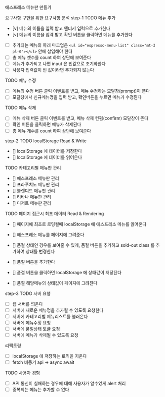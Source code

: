 에스프레소 메뉴판 만들기

요구사항 구현을 위한 요구사항 분석
step-1
TODO 메뉴 추가

- [v] 메뉴의 이름을 입력 받고 엔터키 입력으로 추가한다
- [v] 메뉴의 이름을 입력 받고 확인 버튼을 클릭하면 메뉴를 추가한다
- [ ] 추가되는 메뉴의 아래 마크업은 `<ul id="espresso-menu-list" class="mt-3 pl-0"></ul>` 안에 삽입해야 한다
- [ ] 총 메뉴 갯수를 count 하여 상단에 보여준다
- [ ] 메뉴가 추가되고 나면 input 은 빈값으로 초기화한다
- [ ] 사용자 입력값이 빈 값이라면 추가되지 않는다

TODO 메뉴 수정

- [ ] 메뉴의 수정 버튼 클릭 이벤트를 받고, 메뉴 수정하는 모달창(prompt)이 뜬다
- [ ] 모달창에서 신규메뉴명을 입력 받고, 확인버튼을 누르면 메뉴가 수정된다

TODO 메뉴 삭제

- [ ] 메뉴 삭제 버튼 클릭 이벤트를 받고, 메뉴 삭제 컨펌(confirm) 모달창이 뜬다
- [ ] 확인 버튼을 클릭하면 메뉴가 삭제된다
- [ ] 총 메뉴 개수를 count 하여 상단에 보여준다

step-2
TODO localStorage Read & Write

- [] localStorage 에 데이터를 저장한다
- [] localStorage 에 데이터를 읽어온다

TODO 카테고리별 메뉴판 관리

- [] 에스프레소 메뉴판 관리
- [] 프라푸치노 메뉴판 관리
- [] 블랜디드 메뉴판 관리
- [] 티바나 메뉴판 관리
- [] 디저트 메뉴판 관리

TODO 페이지 접근시 최초 데이터 Read & Rendering

- [] 페이지에 최초로 로딩될때 localStorage 에 에스프레소 메뉴를 읽어온다
- [] 에스프레소 메뉴를 페이지에 그려준다

- [] 품절 상태인 경우를 보여줄 수 있게, 품절 버튼을 추가하고 sold-out class 를 추가하여 상태를 변경한다
- [] 품절 버튼을 추가한다
- [] 품절 버튼을 클릭하면 localStorage 에 상태값이 저장된다
- [] 품절 해당메뉴의 상태값이 페이지에 그려진다

step-3
TODO 서버 요청

- [ ] 웹 서버를 띄운다
- [ ] 서버에 새로운 메뉴명을 추가될 수 있도록 요청한다
- [ ] 서버에 카테고리별 메뉴리스트를 불러온다
- [ ] 서버에 메뉴수정 요청
- [ ] 서버에 품절상태 토글 요청
- [ ] 서버에 메뉴가 삭제될 수 있도록 요청

리팩토링

- [ ] localStorage 에 저장하는 로직을 지운다
- [ ] fetch 비동기 api -> async await

TODO 사용자 경험

- [ ] API 통신이 실패하는 경우에 대해 사용자가 알수있게 alert 처리
- [ ] 중복되는 메뉴는 추가할 수 없다
